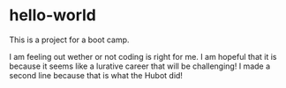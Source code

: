 # hello-world

This is a project for a boot camp.

I am feeling out wether or not coding is right for me. I am hopeful that it is because it seems like a lurative career that will be challenging! 
I made a second line because that is what the Hubot did! 
